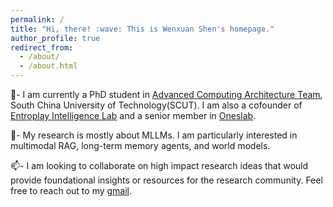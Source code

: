 ```yaml
---
permalink: /
title: "Hi, there! :wave: This is Wenxuan Shen's homepage."
author_profile: true
redirect_from: 
  - /about/
  - /about.html
---
```


🏫-  I am currently a PhD student in [Advanced Computing Architecture Team](https://github.com/ACAT-SCUT), South China University of Technology(SCUT). I am also a cofounder of [Entroplay Intelligence Lab](https://entroplay.ai/) and a senior member in [Oneslab](https://oneslab.github.io/).


🔬-  My research is mostly about MLLMs. I am particularly interested in multimodal RAG, long-term memory agents, and world models.


📫-  I am looking to collaborate on high impact research ideas that would provide foundational insights or resources for the research community. Feel free to reach out to my [gmail](peter20030725@gmail.com).

